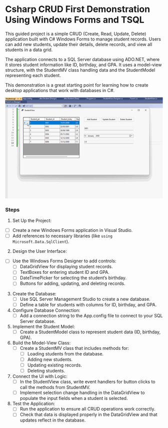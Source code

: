 # Csharp CRUD First Demonstration Using Windows Forms and TSQL

This guided project is a simple CRUD (Create, Read, Update, Delete) application built with C# Windows Forms to manage student records. Users can add new students, update their details, delete records, and view all students in a data grid.

The application connects to a SQL Server database using ADO.NET, where it stores student information like ID, birthday, and GPA. It uses a model-view structure, with the StudentMV class handling data and the StudentModel representing each student.

This demonstration is a great starting point for learning how to create desktop applications that work with databases in C#.

![Demo Preview](./StudentCRUD_WF_Demo.gif)

### Steps

1. Set Up the Project:
  - [ ] Create a new Windows Forms application in Visual Studio.
  - [ ] Add references to necessary libraries (like ```using Microsoft.Data.SqlClient```).
2. Design the User Interface:
  - [ ] Use the Windows Forms Designer to add controls:
    - [ ] DataGridView for displaying student records.
    - [ ] TextBoxes for entering student ID and GPA.
    - [ ] DateTimePicker for selecting the student’s birthday.
    - [ ] Buttons for adding, updating, and deleting records.
3. Create the Database:
    - [ ] Use SQL Server Management Studio to create a new database.
    - [ ] Define a table for students with columns for ID, birthday, and GPA.
4. Configure Database Connection:
    - [ ] Add a connection string to the App.config file to connect to your SQL Server database.
5. Implement the Student Model:
    - [ ] Create a StudentModel class to represent student data (ID, birthday, GPA).
6. Build the Model-View Class:
    - [ ] Create a StudentMV class that includes methods for:
      - [ ] Loading students from the database.
      - [ ] Adding new students.
      - [ ] Updating existing records.
      - [ ] Deleting students.
7. Connect the UI with Logic:
    - [ ] In the StudentView class, write event handlers for button clicks to call the methods from StudentMV.
    - [ ] Implement selection change handling in the DataGridView to populate the input fields when a student is selected.
8. Test the Application:
    - [ ] Run the application to ensure all CRUD operations work correctly.
    - [ ] Check that data is displayed properly in the DataGridView and that updates reflect in the database.
